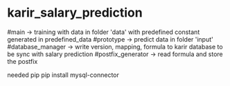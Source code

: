 # karir_salary_prediction

#main			-> training with data in folder 'data' with predefined constant generated in predefined_data
#prototype		-> predict data in folder 'input'
#database_manager	-> write version, mapping, formula to karir database to be sync with salary prediction
#postfix_generator	-> read formula and store the postfix


needed pip
pip install mysql-connector
